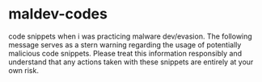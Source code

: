 # maldev-codes
code snippets when i was practicing malware dev/evasion. The following message serves as a stern warning regarding the usage of potentially malicious code snippets. Please treat this information responsibly and understand that any actions taken with these snippets are entirely at your own risk.


